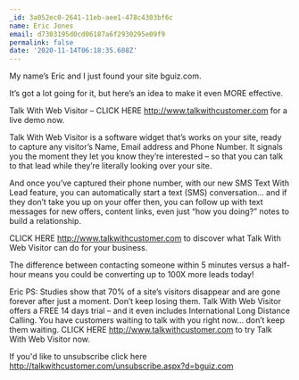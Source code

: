 ```yaml
---
_id: 3a052ec0-2641-11eb-aee1-478c4303bf6c
name: Eric Jones
email: d7303195d0cd06187a6f2930295e09f9
permalink: false
date: '2020-11-14T06:18:35.608Z'
---
```

My name’s Eric and I just found your site bguiz.com.

It’s got a lot going for it, but here’s an idea to make it even MORE effective.

Talk With Web Visitor – CLICK HERE http://www.talkwithcustomer.com for a live demo now.

Talk With Web Visitor is a software widget that’s works on your site, ready to capture any visitor’s Name, Email address and Phone Number.  It signals you the moment they let you know they’re interested – so that you can talk to that lead while they’re literally looking over your site.

And once you’ve captured their phone number, with our new SMS Text With Lead feature, you can automatically start a text (SMS) conversation… and if they don’t take you up on your offer then, you can follow up with text messages for new offers, content links, even just “how you doing?” notes to build a relationship.

CLICK HERE http://www.talkwithcustomer.com to discover what Talk With Web Visitor can do for your business.

The difference between contacting someone within 5 minutes versus a half-hour means you could be converting up to 100X more leads today!

Eric
PS: Studies show that 70% of a site’s visitors disappear and are gone forever after just a moment. Don’t keep losing them. 
Talk With Web Visitor offers a FREE 14 days trial – and it even includes International Long Distance Calling. 
You have customers waiting to talk with you right now… don’t keep them waiting. 
CLICK HERE http://www.talkwithcustomer.com to try Talk With Web Visitor now.

If you'd like to unsubscribe click here http://talkwithcustomer.com/unsubscribe.aspx?d=bguiz.com
